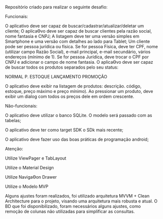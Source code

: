 Repositório criado para realizar o seguinte desafio:

Funcionais:

O aplicativo deve ser capaz de buscar/cadastrar/atualizar/deletar um cliente;
O aplicaƟvo deve ser capaz de buscar clientes pela razão social, nome fantasia e CNPJ;
A listagem deve ter uma versão simples em Smartphone e uma versão com detalhes ao lado para Tablet;
Um cliente pode ser pessoa jurídica ou física. Se for pessoa Física, deve ter CPF, nome (utilizar campo Razão Social), e-mail principal, e-mail secundário, vários endereços (mínimo de 1). Se for pessoa Jurídica, deve trocar o CPF por CNPJ e adicionar o campo de nome fantasia.
O aplicaƟvo deve ser capaz de buscar todos os produtos separados pelo seu status:

NORMAL
P. ESTOQUE
LANÇAMENTO
PROMOÇÃO
 
O aplicativo deve exibir na listagem de produtos: descrição. código, estoque, preço máximo e preço mínimo).
Ao pressionar um produto, deve exibir um dialog com todos os preços dele em ordem crescente.

Não-funcionais:

O aplicativo deve utilizar o banco SQLite. O modelo será passado com as tabelas;

O aplicativo deve ter como target SDK o SDk mais recente;

O aplicativo deve fazer uso das boas práticas de programação android;

Atenção:

Utilize ViewPager e TabLayout

Utilize o Material Design

Utilize NavigaƟon Drawer

Utilize o Modelo MVP

Alguns ajustes foram realizados, foi utilizado arquitetura MVVM + Clean Architecture para o projeto, visando uma arquitetura mais robusta e atual. O BD que foi disponibilizado, foram necessários alguns ajustes, como remoção de colunas não utilizadas para simplificar as consultas.
